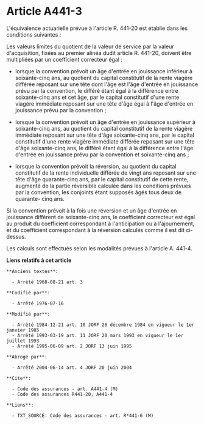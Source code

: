 # Article A441-3

L'équivalence actuarielle prévue à l'article R. 441-20 est établie dans les conditions suivantes :

Les valeurs limites du quotient de la valeur de service par la valeur d'acquisition, fixées au premier alinéa dudit article
R. 441-20, doivent être multipliées par un coefficient correcteur égal :

- lorsque la convention prévoit un âge d'entrée en jouissance inférieur à soixante-cinq ans, au quotient du capital
constitutif de la rente viagère différée reposant sur une tête dont l'âge est l'âge d'entrée en jouissance prévu par la
convention, le différé étant égal à la différence entre soixante-cinq ans et cet âge, par le capital constitutif d'une rente
viagère immédiate reposant sur une tête d'âge égal à l'âge d'entrée en jouissance prévu par la convention ;

- lorsque la convention prévoit un âge d'entrée en jouissance supérieur à soixante-cinq ans, au quotient du capital
constitutif de la rente viagère immédiate reposant sur une tête d'âge soixante-cinq ans, par le capital constitutif d'une
rente viagère immédiate différée reposant sur une tête d'âge soixante-cinq ans, le différé étant égal à la différence entre
l'âge d'entrée en jouissance prévu par la convention et soixante-cinq ans ;

- lorsque la convention prévoit la réversion, au quotient du capital constitutif de la rente individuelle différée de vingt
ans reposant sur une tête d'âge quarante-cinq ans, par le capital constitutif de cette rente, augmenté de la partie
réversible calculée dans les conditions prévues par la convention, les conjoints étant supposés âgés tous deux de quarante-
cinq ans.

Si la convention prévoit à la fois une réversion et un âge d'entrée en jouissance différent de soixante-cinq ans, le
coefficient correcteur est égal au produit du coefficient correspondant à l'anticipation ou à l'ajournement, et du
coefficient correspondant à la réversion calculés comme il est dit ci-dessus.

Les calculs sont effectués selon les modalités prévues à l'article A. 441-4.

**Liens relatifs à cet article**

	**Anciens textes**:

	  - Arrêté 1968-08-21 art. 3

	**Codifié par**:

	  - Arrêté 1976-07-16

	**Modifié par**:

	  - Arrêté 1984-12-21 art. 10 JORF 26 décembre 1984 en vigueur le 1er janvier 1985
	  - Arrêté 1993-03-19 art. 11 JORF 20 mars 1993 en vigueur le 1er juillet 1993
	  - Arrêté 1995-06-09 art. 2 JORF 13 juin 1995

	**Abrogé par**:

	  - Arrêté 2004-06-14 art. 4 JORF 20 juin 2004

	**Cite**:

	  - Code des assurances - art. A441-4 (M)
	  - Code des assurances R441-20, A441-4

	**Liens**:

	  - TXT_SOURCE: Code des assurances - art. R*441-6 (M)
